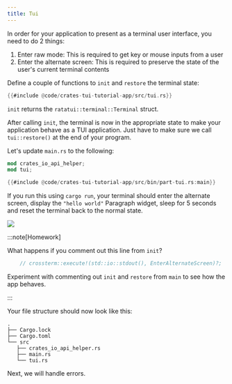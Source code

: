 ```yaml
---
title: Tui
---
```


In order for your application to present as a terminal user interface, you need to do 2 things:

1. Enter raw mode: This is required to get key or mouse inputs from a user
2. Enter the alternate screen: This is required to preserve the state of the user's current terminal
   contents

Define a couple of functions to `init` and `restore` the terminal state:

```rust
{{#include @code/crates-tui-tutorial-app/src/tui.rs}}
```

`init` returns the `ratatui::terminal::Terminal` struct.

After calling `init`, the terminal is now in the appropriate state to make your application behave
as a TUI application. Just have to make sure we call `tui::restore()` at the end of your program.

Let's update `main.rs` to the following:

```rust
mod crates_io_api_helper;
mod tui;

{{#include @code/crates-tui-tutorial-app/src/bin/part-tui.rs:main}}
```

If you run this using `cargo run`, your terminal should enter the alternate screen, display the
`"hello world"` Paragraph widget, sleep for 5 seconds and reset the terminal back to the normal
state.

![](./crates-tui-tutorial-part-tui.gif)

:::note[Homework]

What happens if you comment out this line from `init`?

```rust
    // crossterm::execute!(std::io::stdout(), EnterAlternateScreen)?;
```

Experiment with commenting out `init` and `restore` from `main` to see how the app behaves.

:::

Your file structure should now look like this:

```
.
├── Cargo.lock
├── Cargo.toml
└── src
   ├── crates_io_api_helper.rs
   ├── main.rs
   └── tui.rs
```

Next, we will handle errors.
